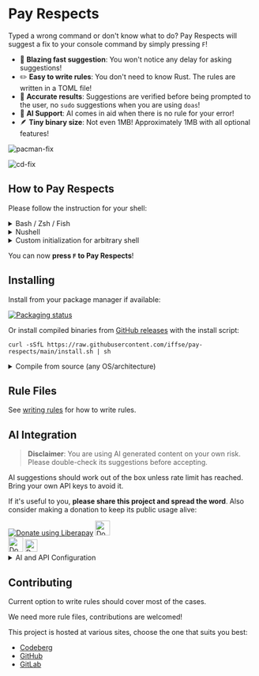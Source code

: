 # Pay Respects

Typed a wrong command or don't know what to do? Pay Respects will suggest a fix to your console command by simply pressing `F`!

- 🚀 **Blazing fast suggestion**: You won't notice any delay for asking suggestions!
- ✏️ **Easy to write rules**: You don't need to know Rust. The rules are written in a TOML file!
- 🎯 **Accurate results**: Suggestions are verified before being prompted to the user, no `sudo` suggestions when you are using `doas`!
- 🤖 **AI Support**: AI comes in aid when there is no rule for your error!
- 🪶 **Tiny binary size**: Not even 1MB! Approximately 1MB with all optional features!

![pacman-fix](img/pacman-fix.png)

![cd-fix](img/cd-fix.png)

## How to Pay Respects

Please follow the instruction for your shell:

<details>
	<summary>Bash / Zsh / Fish</summary>

> Manual aliasing:
> ```shell
> alias f="$(pay-respects bash)"
> alias f="$(pay-respects zsh)"
> alias f="$(pay-respects fish)"
> ```

> Auto aliasing (optional custom alias can be added after `--alias`):
> ```shell
> eval "$(pay-respects bash --alias)"
> eval "$(pay-respects zsh --alias)"
> pay-respects fish --alias | source
> ```

</details>

<details>
	<summary>Nushell</summary>

> Add the following output to your configuration file:
> ```shell
> pay-respects nushell [--alias <alias>]
> ```

> Or save it as a file:
> ```shell
> pay-respects nushell [--alias <alias>] | save -f ~/.pay-respects.nu
> ```
> and source from your config file:
> ```shell
> source ~/.pay-respects.nu
> ```

</details>

<details>
	<summary>Custom initialization for arbitrary shell</summary>

> pay-respects only requires 2 environment variables to function:
>
> - `_PR_SHELL`: The binary name of the current working shell.
> - `_PR_LAST_COMMAND`: The last command.
>
> pay-respects echos back, if applicable, a `cd` command that can be evaluated by the current working shell.

> General example:
> ```shell
> eval $(_PR_SHELL=sh _PR_LAST_COMMAND="git comit" pay-respects)
> ```

</details>

You can now **press `F` to Pay Respects**!

## Installing

Install from your package manager if available:

[![Packaging status](https://repology.org/badge/vertical-allrepos/pay-respects.svg)](https://repology.org/project/pay-respects/versions)

Or install compiled binaries from [GitHub releases](https://github.com/iffse/pay-respects/releases) with the install script:
```
curl -sSfL https://raw.githubusercontent.com/iffse/pay-respects/main/install.sh | sh
```

<details>
	<summary>Compile from source (any OS/architecture)</summary>

> This installation requires you to have Cargo (the Rust package manager) installed.

> Install from [crates.io](https://crates.io/), features are optional
> ```shell
> cargo install pay-respects --all-features
> ```

> Clone from git and install, suitable for adding custom compile-time rules:
> ```
> git clone --depth 1 https://github.com/iffse/pay-respects
> cd pay-respects
> cargo install --path .
> ```

> Features:
>
> - `runtime-rules`: Read rules in runtime
> - `request-ai`: Request AI for suggestion
> - `libcurl`: Dynamically link `libcurl` for requests, which requires openssl at compile time
> 	- Only matters to package maintainers, as by turning it off gives fewer headaches when cross-compiling


</details>

## Rule Files

See [writing rules](./rules.md) for how to write rules.

## AI Integration

> **Disclaimer**: You are using AI generated content on your own risk. Please double-check its suggestions before accepting.

AI suggestions should work out of the box unless rate limit has reached. Bring your own API keys to avoid it.

If it's useful to you, **please share this project and spread the word**. Also consider making a donation to keep its public usage alive:

<div>
	<a
		href="https://liberapay.com/iff/donate"
		target="_blank"
		rel="noreferrer"
		><img
			src="https://liberapay.com/assets/widgets/donate.svg"
			alt="Donate using Liberapay"
		/></a
	>
	<a href="https://ko-fi.com/iffse" target="_blank" rel="noreferrer"
		><img
			height='30'
			src="https://www.vectorlogo.zone/logos/ko-fi/ko-fi-ar21.svg"
			alt="Donate using Ko-fi"
			style="height: 30px;"
		/></a
	>
	<br />
	<a href="https://iffse.eu.org/stripe" target="_blank" rel="noreferrer"
		><img
			height='30'
			src="https://cdn.brandfolder.io/KGT2DTA4/at/8vbr8k4mr5xjwk4hxq4t9vs/Stripe_wordmark_-_blurple.svg"
			alt="Donate using Stripe"
			style="height: 30px;"
		/></a
	>
	<a
		href="https://www.paypal.com/donate/?hosted_button_id=QN7Z7ZHRAAFZL"
		target="_blank"
		rel="noreferrer"
		><img
			height='30'
			src="https://upload.wikimedia.org/wikipedia/commons/b/b5/PayPal.svg"
			alt="Donate using PayPal"
			style="height: 25px; margin-bottom: 3px;"
		/></a
	>
</div>

<details>
	<summary>AI and API Configuration</summary>

> Configuration is done via environment variables:
>
> - `_PR_AI_API_KEY`: Your own API key
> - `_PR_AI_URL`: URL used. Defaults to `https://api.groq.com/openai/v1/chat/completions`
> - `_PR_AI_MODEL`: Model used. Defaults to `llama3-8b-8192`
> - `_PR_AI_DISABLE`: Setting to any value disables AI integration
> - `_PR_AI_LOCALE`: Locale in which the AI explains the suggestion. Defaults to user system locale

> Compile time variables:
>
> - `_DEF_PR_AI_API_KEY`: Default API key, included in compile-time
>
> </details>

## Contributing

Current option to write rules should cover most of the cases.

We need more rule files, contributions are welcomed!

This project is hosted at various sites, choose the one that suits you best:

- [Codeberg](https://codeberg.org/iff/pay-respects)
- [GitHub](https://github.com/iffse/pay-respects)
- [GitLab](https://gitlab.com/iffse/pay-respects)

